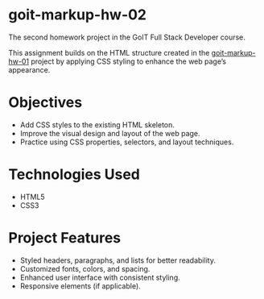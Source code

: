  # goit-markup-hw-02

The second homework project in the GoIT Full Stack Developer course.

This assignment builds on the HTML structure created in the [goit-markup-hw-01](https://github.com/ebudemirkazik/goit-markup-hw-01) project by applying CSS styling to enhance the web page’s appearance.

 # Objectives
* Add CSS styles to the existing HTML skeleton.
* Improve the visual design and layout of the web page.
* Practice using CSS properties, selectors, and layout techniques.

 # Technologies Used
* HTML5
* CSS3

 # Project Features
* Styled headers, paragraphs, and lists for better readability.
* Customized fonts, colors, and spacing.
* Enhanced user interface with consistent styling.
* Responsive elements (if applicable).
